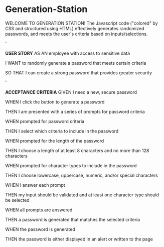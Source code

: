 # Generation-Station

WELCOME TO GENERATION STATION! The Javascript code ("colored" by CSS and structured using HTML) effectively generates randomized passwords, and meets the user's criteria based on inputs/selections.

'

**USER STORY**
AS AN employee with access to sensitive data

I WANT to randomly generate a password that meets certain criteria

SO THAT I can create a strong password that provides greater security

'

**ACCEPTANCE CRITERIA**
GIVEN I need a new, secure password

WHEN I click the button to generate a password

THEN I am presented with a series of prompts for password criteria

WHEN prompted for password criteria

THEN I select which criteria to include in the password

WHEN prompted for the length of the password

THEN I choose a length of at least 8 characters and no more than 128 characters

WHEN prompted for character types to include in the password

THEN I choose lowercase, uppercase, numeric, and/or special characters

WHEN I answer each prompt

THEN my input should be validated and at least one character type should be selected

WHEN all prompts are answered

THEN a password is generated that matches the selected criteria

WHEN the password is generated

THEN the password is either displayed in an alert or written to the page
